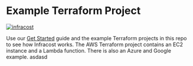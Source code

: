 # Example Terraform Project

[![infracost](https://img.shields.io/endpoint?url=https://dashboard.api.infracost.io/shields/json/ff15881f-1875-469d-9e09-b9a9227ac666/repos/97ba57c7-0e4a-40cc-8b52-a398cafdc659/branch/6ed2d281-fbcd-45b6-905a-83a1ecde900c)](https://dashboard.infracost.io/org/infracost/repos/97ba57c7-0e4a-40cc-8b52-a398cafdc659)

Use our [Get Started](https://www.infracost.io/docs) guide and the example Terraform projects in this repo to see how Infracost works. The AWS Terraform project contains an EC2 instance and a Lambda function.
There is also an Azure and Google example.
asdasd
